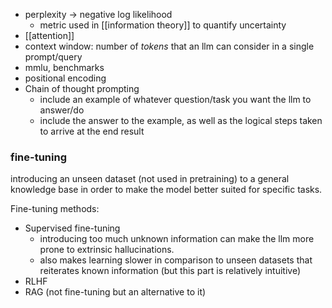 
- perplexity -> negative log likelihood
	- metric used in [[information theory]] to quantify uncertainty
- [[attention]]
- context window: number of *tokens* that an llm can consider in a single prompt/query
- mmlu, benchmarks
- positional encoding
- Chain of thought prompting
	- include an example of whatever question/task you want the llm to answer/do
	- include the answer to the example, as well as the logical steps taken to arrive at the end result

### fine-tuning
introducing an unseen dataset (not used in pretraining) to a general knowledge base in order to make the model better suited for specific tasks.

Fine-tuning methods:
- Supervised fine-tuning
	- introducing too much unknown information can make the llm more prone to extrinsic hallucinations. 
	- also makes learning slower in comparison to unseen datasets that reiterates known information (but this part is relatively intuitive)
- RLHF
- RAG (not fine-tuning but an alternative to it)
